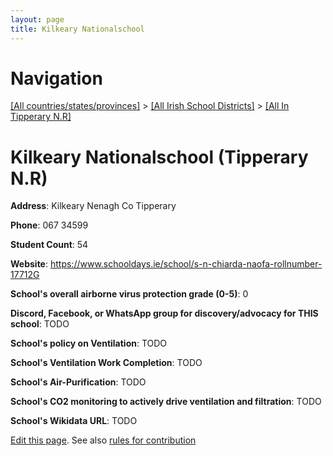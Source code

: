 ```yaml
---
layout: page
title: Kilkeary Nationalschool
---
```

# Navigation

[[All countries/states/provinces]](../../..) > [[All Irish School Districts]](../..) > [[All In Tipperary N.R]](..)

# Kilkeary Nationalschool (Tipperary N.R)

**Address**: Kilkeary Nenagh Co Tipperary

**Phone**: 067 34599

**Student Count**: 54

**Website**: <https://www.schooldays.ie/school/s-n-chiarda-naofa-rollnumber-17712G>

**School's overall airborne virus protection grade (0-5)**: 0

**Discord, Facebook, or WhatsApp group for discovery/advocacy for THIS school**: TODO

**School's policy on Ventilation**: TODO

**School's Ventilation Work Completion**: TODO

**School's Air-Purification**: TODO

**School's CO2 monitoring to actively drive ventilation and filtration**: TODO

**School's Wikidata URL**: TODO


[Edit this page](https://github.com/ventilate-schools/Ireland/edit/main/./Tipperary_N.R/Kilkeary_Nationalschool.md). See also [rules for contribution](../../../contribution-rules/)